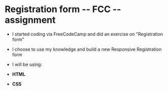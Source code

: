 # Registration form -- FCC -- assignment
- I started coding via FreeCodeCamp and did an exercise on "Registration form"
- I choose to use my knowledge and build a new Responsive Registration form
- I will be using:

- **HTML**
- **CSS**
